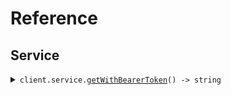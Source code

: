 # Reference

## Service

<details><summary><code>client.service.<a href="/src/api/resources/service/client/Client.ts">getWithBearerToken</a>() -> string</code></summary>
<dl>
<dd>

#### 📝 Description

<dl>
<dd>

<dl>
<dd>

GET request with custom api key

</dd>
</dl>
</dd>
</dl>

#### 🔌 Usage

<dl>
<dd>

<dl>
<dd>

```typescript
await client.service.getWithBearerToken();
```

</dd>
</dl>
</dd>
</dl>

#### ⚙️ Parameters

<dl>
<dd>

<dl>
<dd>

**requestOptions:** `Service.RequestOptions`

</dd>
</dl>
</dd>
</dl>

</dd>
</dl>
</details>
